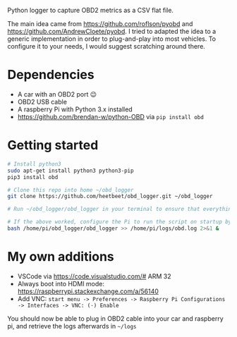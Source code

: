 Python logger to capture OBD2 metrics as a CSV flat file.

The main idea came from https://github.com/roflson/pyobd and https://github.com/AndrewCloete/pyobd. I tried to adapted the idea to a generic implementation in order to plug-and-play into most vehicles. To configure it to your needs, I would suggest scratching around there.

# Dependencies
- A car with an OBD2 port 😉
- OBD2 USB cable
- A raspberry Pi with Python 3.x installed
- https://github.com/brendan-w/python-OBD via `pip install obd`

# Getting started
```sh
# Install python3
sudo apt-get install python3 python3-pip
pip3 install obd

# Clone this repo into home ~/obd_logger
git clone https://github.com/heetbeet/obd_logger.git ~/obd_logger

# Run ~/obd_logger/obd_logger in your terminal to ensure that everythin is working

# If the above worked, configure the Pi to run the script on startup by adding the following line to /etc/rc.local
bash /home/pi/obd_logger/obd_logger >> /home/pi/logs/obd.log 2>&1 &
```

# My own additions
- VSCode via https://code.visualstudio.com/# ARM 32
- Always boot into HDMI mode: https://raspberrypi.stackexchange.com/a/56140
- Add VNC: `start menu -> Preferences -> Raspberry Pi Configurations -> Interfaces -> VNC: (·) Enable`


You should now be able to plug in OBD2 cable into your car and raspberry pi, and retrieve the logs afterwards in `~/logs`
